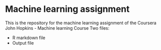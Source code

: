 # Machine learning assignment
This is the repository for the machine learning  assignment of the Coursera  John Hopkins - Machine learning Course 
Two files:
- R markdown file
- Output file
